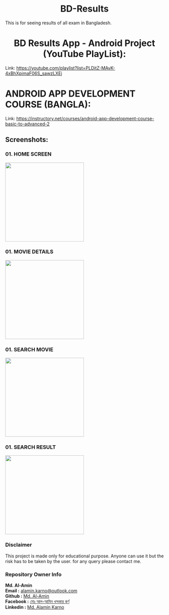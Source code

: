 <h1 align="center"> BD-Results </h1>

<p>This is for seeing results of all exam in Bangladesh.</p>

<h1 align="center"> BD Results App - Android Project (YouTube PlayList): </h1>

Link: https://youtube.com/playlist?list=PLDitZ-MAvK-4xBhXpimaF06S_sawzLXEj


# ANDROID APP DEVELOPMENT COURSE (BANGLA):
Link: https://instructory.net/courses/android-app-development-course-basic-to-advanced-2

## Screenshots:

### 01. HOME SCREEN

<img src="screenshots/MovieInfo (2).jpg" width="250">

### 01. MOVIE DETAILS

<img src="screenshots/MovieInfo (1).jpg" width="250">

### 01. SEARCH MOVIE

<img src="screenshots/MovieInfo (4).jpg" width="250">

### 01. SEARCH RESULT

<img src="screenshots/MovieInfo (3).jpg" width="250">


### Disclaimer
This project is made only for educational purpose. Anyone can use it but the risk has to be taken by the user.
for any query please contact me.

### Repository Owner Info

__Md. Al-Amin__ <br>
__Email :__ [ alamin.karno@outlook.com ](mailto:alamin.karno@outlook.com) <br>
__Github :__ [Md. Al-Amin](https://github.com/karno786)<br>
__Facebook :__ [মোঃ আল-আমিন খন্দকার কর্ণ](https://facebook.com/alamin.kanro786) <br>
__Linkedin :__ [Md. Alamin Karno](https://www.linkedin.com/in/alaminkarno/)
<br>
